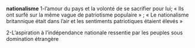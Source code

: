 **nationalisme**
1-l’amour du pays et la volonté de se sacrifier pour lui; « Ils ont surfé sur la même vague de patriotisme populaire » ; « Le nationalisme britannique était dans l’air et les sentiments patriotiques étaient élevés »  

2-L’aspiration à l’indépendance nationale ressentie par les peuples sous domination étrangère  
